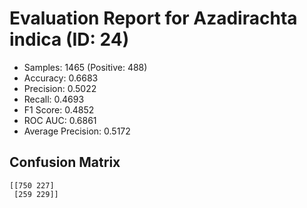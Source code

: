 # Evaluation Report for Azadirachta indica (ID: 24)
- Samples: 1465 (Positive: 488)
- Accuracy: 0.6683
- Precision: 0.5022
- Recall: 0.4693
- F1 Score: 0.4852
- ROC AUC: 0.6861
- Average Precision: 0.5172

## Confusion Matrix
```
[[750 227]
 [259 229]]
```